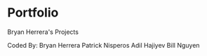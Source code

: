 # Portfolio
Bryan Herrera's Projects

Coded By:
Bryan Herrera
Patrick Nisperos
Adil Hajiyev
Bill Nguyen

